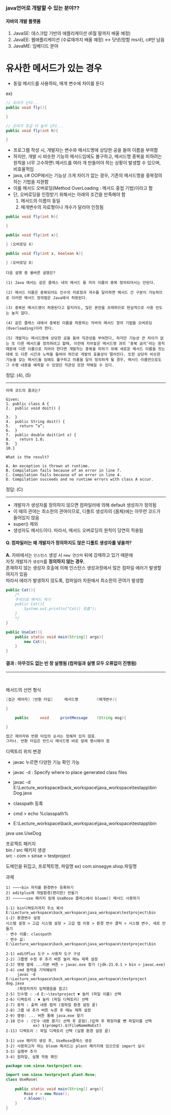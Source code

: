 ### java언어로 개발할 수 있는 분야??
#### 자바의 개발 플랫폼
1) JavaSE: 데스크탑 기반의 애플리케이션 (6월 말까지 배울 예정)
2) JavaEE: 웹애플리케이션 (수료때까지 배울 예정) ↔ 닷넷(망함 ms사), c#만 남음
3) JavaME: 임베디드 분야






# 유사한 메서드가 있는 경우
- 동일 메서드를 사용하되, 매개 변수에 차이를 둔다

ex)
```java
// 오리가 난다...
public void fly(){

}

// 오리가 조금 더 높이 난다...
public void fly(int h){

}
```

- 프로그램 작성 시, 개발자는 변수와 메서드명에 상당한 공을 들여 이름을 부여함
- 하지만, 개발 시 비슷한 기능의 메서드임에도 불구하고, 메서드명 중복을 피하려는 원칙을 너무 고수하면\ 메서드를 여러 개 만들어야 하는 상황이 발생할 수 있으며, 비효율적임
- java, c# OOP에서는 기능상 크게 차이가 없는 경우, 기존의 메서드명을 중복정의하는 기법을 지원함
- 이를 메서드 오버로딩(Method OverLoading : 메서드 중첩 기법)이라고 함
- 단, 오버로딩을 인정받기 위해서는 아래의 조건을 만족해야 함
    1) 메서드의 이름이 동일
    2) 매개변수의 자료형이나 개수가 달라야 인정됨

```java
public void fly(int h){

}

public void fly(int x){

} (오버로딩 X)

public void fly(int x, boolean k){

} (오버로딩 O)

```

```
다음 설명 중 올바른 설명은?

(1) Java 에서는 같은 클래스 내의 메서드 들 끼리 이름이 중복 정의되어서는 안된다.

(2) 메서드 이름은 중복되어도 인수의 자료형과 개수를 달리하면 메서드 간 구분이 가능하므로 이러한 메서드 정의법은 Java에서 허용된다.

(3) 중복된 메서드명이 허용된다고 할지라도, 많은 혼란을 초래하므로 현실적으로 사용 빈도는 높지 않다.

(4) 같은 클래스 내에서 중복된 이름을 허용하는 자바의 메서드 정의 기법을 오버로딩(Overloading)이라 한다.

(5) 개발자는 메서드명에 상당한 공을 들여 직관성을 부여한다, 하지만 기능상 큰 차이가 없는 또 다른 메서드를 정의하려고 할때, 이전에 지어놓은 메서드명 과의 ‘중복 금지’라는 원칙 때문에 다른 이름으로 지어야 한다면 개발자는 중복을 피하기 위해 새로운 메서드 이름을 짓는 데에 또 다른 시간과 노력을 들여야 하므로 개발의 효율성이 떨어진다. 또한 상당히 비슷한 기능을 갖는 메서드들 임에도 불구하고 이름을 달리 정의하게 될 경우, 메서드 이름만으로도 그 수행 내용을 예측할 수 있었던 직관성 또한 약해질 수 있다. 
```
정답: (4), (5)

---

```
아래 코드의 결과는?

Given:
1. public class A {
2.  public void doit() {

3.  }
4.  public String doit() {  
5.    return “a”;
6.  }
7.  public double doit(int x) {
8.    return 1.0;
9.  }
10.}

What is the result?

A. An exception is thrown at runtime.
B. Compilation fails because of an error in line 7.
C. Compilation fails because of an error in line 4.
D. Compilation succeeds and no runtime errors with class A occur.

```
정답: (C)

---

- 개발자가 생성자를 정의하지 않으면 컴파일러에 의해 default 생성자가 정의됨
- 이 때의 관여는 최소한의 관여이므로, 디폴트 생성자의 {몸체}에는 아무런 코드가 들어있지 않음 
- 	super() 제외
- 생성자도 메서드이다. 따라서, 메서드 오버로딩의 원칙이 당연히 적용됨

#### Q. 컴파일러는 왜 개발자가 정의하지도 않은 디폴트 생성자를 넣을까?
**A.** 자바에서는 `인스턴스` 생성 시 `new 연산자` 뒤에 강제하고 있기 때문에 <br> 
자칫 개발자가 `생성자`를 **정의하지 않는 경우**, <br>
존재하지 않는 생성자 호출에 의해 인스턴스 생성과정에서 많은 컴파일 에러가 발생할 여지가 있음 <br>
따라서 에러가 발생하지 않도록, 컴파일러 차원에서 최소한의 관여가 발생함

```java
public Cat(){
    /*
    주석으로 메서드 막기
    public Cat(){ 
		System.out.println("Cat() 호출");	
	} 
    */
}

public UseCat(){
    public static void main(String[] args){
        new Cat();
    }
}
```
#### 결과 : 아무것도 없는 빈 창 실행됨 (컴파일과 실행 모두 오류없이 진행됨)
---

<br>

메서드의 선언 형식
```java
[접근 제어자] [반환 타입]     메서드명        (매개변수){

}

    public     void     printMessage    (String msg){

}

접근 제어자와 반환 타입의 순서는 정해져 있지 않음.
그러나, 반환 타입은 반드시 메서드명 바로 앞에 명시해야 함
```

디렉토리 위치 변경
- javac 누르면 다양한 기능 확인 가능
- javac -d<directory> : Specify where to place generated class files
- javac -d E:\Lecture_workspace\back_workspace\java_workspace\testapp\bin Dog.java

- classpath 등록
- cmd > echo %classpath%
- E:\Lecture_workspace\back_workspace\java_workspace\testapp\bin


java use.UseDog

프로젝트 패키지 \
bin / src 패키지 생성 \
src - com 
        > sinse 
                > testproject

도메인을 뒤집고, 프로젝트명, 파일명
ex)
com.sinsegye.shop.파일명

과제
```
1) ~~~~bin 까지를 환경변수 등록하기
2) editplus에 개발환경(편리한) 만들기
3) ~~~~~~use 패키지 밑에 UseRose 클래스에서 bloom() 메서드 사용하기
```

```
1-1) bin디렉토리까지 주소 복사
E:\Lecture_workspace\back_workspace\java_workspace\testproject\bin
1-2) 환경변수 설정
시스템 설정 > 고급 시스템 설정 > 고급 탭 이동 > 환경 변수 클릭 > 시스템 변수, 새로 만들기
- 변수 이름: classpath
- 변수 값: E:\Lecture_workspace\back_workspace\java_workspace\testproject\bin

2-1) editPlus 도구 > 사용자 도구 구성
2-2) 그룹명 수정 후 추가 버튼 눌러 메뉴 제목 설정
2-3) 명령 옆에 ...리본 버튼 > javac.exe 찾기 (jdk-21.0.1 > bin > javac.exe)
2-4) cmd 동작을 기억해보자
     javac -d E:\Lecture_workspace\back_workspace\java_workspace\testproject dog.java
     (확장자까지 입력했음을 참고)
2-5) 인수명 : -d E:~\testproject ▼ 눌러 (파일 이름) 선택
2-6) 디렉토리 : ▼ 눌러 (파일 디렉토리) 선택
2-7) 동작 : 출력 내용 캡처 (컴파일 환경 설정 끝)
2-8) 그룹 내 추가 버튼 누른 후 메뉴 제목 설정
2-9) 명령: ... 버튼 통해 java.exe 찾기
2-10 인수 : (인수 내용 묻기) 선택 후 온점(.)입력 후 확장자를 뺀 파일이름 선택
            ex) $(prompt).$(FileNameNoExt)
2-11) 디렉토리 : 파일 디렉토리 선택 (실행 환경 설정 끝)

3-1) use 패키지 생성 후, UseRose클래스 생성
3-2) 사용하고자 하는 bloom 메서드는 plant 패키지에 있으므로 import 실시
3-3) 실행부 추가
3-4) 컴파일, 실행 작동 확인
```
```java
package com.sinse.testproject.use;

import com.sinse.testproject.plant.Rose;
class UseRose{
	
	public static void main(String[] args){
		Rose r = new Rose();
		r.bloom();
	}
}
```

